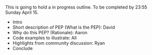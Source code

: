This is going to hold a in progress outline.
To be completed by 23:55 Sunday April 15.

- Intro
- Short description of PEP (What is the PEP): David
- Why do this PEP? (Rationale): Aaron
- Code examples to illustrate: All
- Highlights from community discussion: Ryan
- Conclude
